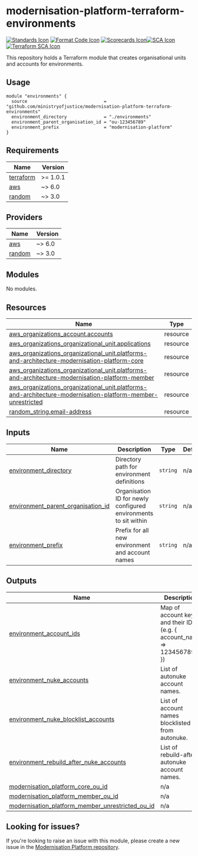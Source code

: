 # modernisation-platform-terraform-environments
[![Standards Icon]][Standards Link] [![Format Code Icon]][Format Code Link] [![Scorecards Icon]][Scorecards Link][![SCA Icon]][SCA Link] [![Terraform SCA Icon]][Terraform SCA Link]

This repository holds a Terraform module that creates organisational units and accounts for environments.

## Usage

```
module "environments" {
  source                             = "github.com/ministryofjustice/modernisation-platform-terraform-environments"
  environment_directory              = "./environments"
  environment_parent_organisation_id = "ou-123456789"
  environment_prefix                 = "modernisation-platform"
}
```

<!-- BEGIN_TF_DOCS -->
## Requirements

| Name | Version |
|------|---------|
| <a name="requirement_terraform"></a> [terraform](#requirement\_terraform) | >= 1.0.1 |
| <a name="requirement_aws"></a> [aws](#requirement\_aws) | ~> 6.0 |
| <a name="requirement_random"></a> [random](#requirement\_random) | ~> 3.0 |

## Providers

| Name | Version |
|------|---------|
| <a name="provider_aws"></a> [aws](#provider\_aws) | ~> 6.0 |
| <a name="provider_random"></a> [random](#provider\_random) | ~> 3.0 |

## Modules

No modules.

## Resources

| Name | Type |
|------|------|
| [aws_organizations_account.accounts](https://registry.terraform.io/providers/hashicorp/aws/latest/docs/resources/organizations_account) | resource |
| [aws_organizations_organizational_unit.applications](https://registry.terraform.io/providers/hashicorp/aws/latest/docs/resources/organizations_organizational_unit) | resource |
| [aws_organizations_organizational_unit.platforms-and-architecture-modernisation-platform-core](https://registry.terraform.io/providers/hashicorp/aws/latest/docs/resources/organizations_organizational_unit) | resource |
| [aws_organizations_organizational_unit.platforms-and-architecture-modernisation-platform-member](https://registry.terraform.io/providers/hashicorp/aws/latest/docs/resources/organizations_organizational_unit) | resource |
| [aws_organizations_organizational_unit.platforms-and-architecture-modernisation-platform-member-unrestricted](https://registry.terraform.io/providers/hashicorp/aws/latest/docs/resources/organizations_organizational_unit) | resource |
| [random_string.email-address](https://registry.terraform.io/providers/hashicorp/random/latest/docs/resources/string) | resource |

## Inputs

| Name | Description | Type | Default | Required |
|------|-------------|------|---------|:--------:|
| <a name="input_environment_directory"></a> [environment\_directory](#input\_environment\_directory) | Directory path for environment definitions | `string` | n/a | yes |
| <a name="input_environment_parent_organisation_id"></a> [environment\_parent\_organisation\_id](#input\_environment\_parent\_organisation\_id) | Organisation ID for newly configured environments to sit within | `string` | n/a | yes |
| <a name="input_environment_prefix"></a> [environment\_prefix](#input\_environment\_prefix) | Prefix for all new environment and account names | `string` | n/a | yes |

## Outputs

| Name | Description |
|------|-------------|
| <a name="output_environment_account_ids"></a> [environment\_account\_ids](#output\_environment\_account\_ids) | Map of account keys and their IDs (e.g. { account\_name => 1234567890 }) |
| <a name="output_environment_nuke_accounts"></a> [environment\_nuke\_accounts](#output\_environment\_nuke\_accounts) | List of autonuke account names. |
| <a name="output_environment_nuke_blocklist_accounts"></a> [environment\_nuke\_blocklist\_accounts](#output\_environment\_nuke\_blocklist\_accounts) | List of account names blocklisted from autonuke. |
| <a name="output_environment_rebuild_after_nuke_accounts"></a> [environment\_rebuild\_after\_nuke\_accounts](#output\_environment\_rebuild\_after\_nuke\_accounts) | List of rebuild-after-autonuke account names. |
| <a name="output_modernisation_platform_core_ou_id"></a> [modernisation\_platform\_core\_ou\_id](#output\_modernisation\_platform\_core\_ou\_id) | n/a |
| <a name="output_modernisation_platform_member_ou_id"></a> [modernisation\_platform\_member\_ou\_id](#output\_modernisation\_platform\_member\_ou\_id) | n/a |
| <a name="output_modernisation_platform_member_unrestricted_ou_id"></a> [modernisation\_platform\_member\_unrestricted\_ou\_id](#output\_modernisation\_platform\_member\_unrestricted\_ou\_id) | n/a |

<!-- END_TF_DOCS -->

## Looking for issues?

If you're looking to raise an issue with this module, please create a new issue in the [Modernisation Platform repository](https://github.com/ministryofjustice/modernisation-platform/issues).

[Standards Link]: https://github-community.service.justice.gov.uk/repository-standards/modernisation-platform-terraform-environments "Repo standards badge."
[Standards Icon]: https://github-community.service.justice.gov.uk/repository-standards/api/modernisation-platform-terraform-environments/badge
[Format Code Icon]: https://img.shields.io/github/actions/workflow/status/ministryofjustice/modernisation-platform-terraform-environments/format-code.yml?labelColor=231f20&style=for-the-badge&label=Formate%20Code
[Format Code Link]: https://github.com/ministryofjustice/modernisation-platform-terraform-environments/actions/workflows/format-code.yml
[Scorecards Icon]: https://img.shields.io/github/actions/workflow/status/ministryofjustice/modernisation-platform-terraform-environments/scorecards.yml?branch=main&labelColor=231f20&style=for-the-badge&label=Scorecards
[Scorecards Link]: https://github.com/ministryofjustice/modernisation-platform-terraform-environments/actions/workflows/scorecards.yml
[SCA Icon]: https://img.shields.io/github/actions/workflow/status/ministryofjustice/modernisation-platform-terraform-environments/code-scanning.yml?branch=main&labelColor=231f20&style=for-the-badge&label=Secure%20Code%20Analysis
[SCA Link]: https://github.com/ministryofjustice/modernisation-platform-terraform-environments/actions/workflows/code-scanning.yml
[Terraform SCA Icon]: https://img.shields.io/github/actions/workflow/status/ministryofjustice/modernisation-platform-terraform-environments/code-scanning.yml?branch=main&labelColor=231f20&style=for-the-badge&label=Terraform%20Static%20Code%20Analysis
[Terraform SCA Link]: https://github.com/ministryofjustice/modernisation-platform-terraform-environments/actions/workflows/terraform-static-analysis.yml
